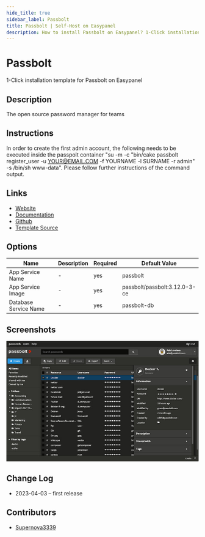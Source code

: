 ```yaml
---
hide_title: true
sidebar_label: Passbolt
title: Passbolt | Self-Host on Easypanel
description: How to install Passbolt on Easypanel? 1-Click installation template for Passbolt on Easypanel
---
```


<!-- generated -->

# Passbolt

1-Click installation template for Passbolt on Easypanel

## Description

The open source password manager for teams

## Instructions

In order to create the first admin account, the following needs to be executed inside the passpolt container &quot;su -m -c &quot;bin/cake passbolt register_user -u YOUR@EMAIL.COM -f YOURNAME -l SURNAME -r admin&quot; -s /bin/sh www-data&quot;. Please follow further instructions of the command output.

## Links

- [Website](https://passbolt.com)
- [Documentation](https://help.passbolt.com)
- [Github](https://github.com/passbolt/)
- [Template Source](https://github.com/easypanel-io/templates/tree/main/templates/passbolt)

## Options

Name | Description | Required | Default Value
-|-|-|-
App Service Name | - | yes | passbolt
App Service Image | - | yes | passbolt/passbolt:3.12.0-3-ce
Database Service Name | - | yes | passbolt-db

## Screenshots

![Passbolt Screenshot](./assets/screenshot.jpg)

## Change Log

- 2023-04-03 – first release

## Contributors

- [Supernova3339](https://github.com/Supernova3339)
